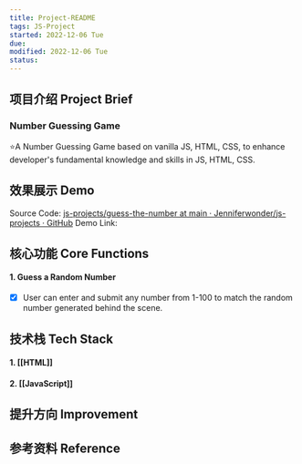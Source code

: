 ```yaml
---
title: Project-README
tags: JS-Project  
started: 2022-12-06 Tue
due: 
modified: 2022-12-06 Tue
status: 
---
```

## 项目介绍 Project Brief
### Number Guessing Game 
⭐A Number Guessing Game based on vanilla JS, HTML, CSS, to enhance developer's fundamental knowledge and skills in JS, HTML, CSS.
## 效果展示 Demo
Source Code: [js-projects/guess-the-number at main · Jenniferwonder/js-projects · GitHub](https://github.com/Jenniferwonder/js-projects/tree/main/guess-the-number#2-javascript)
Demo Link:    
## 核心功能 Core Functions
#### 1. Guess a Random Number
- [x] User can enter and submit any number from 1-100 to match the random number generated behind the scene. 
## 技术栈 Tech Stack
#### 1. [[HTML]]
#### 2. [[JavaScript]]

## 提升方向 Improvement

## 参考资料 Reference
>